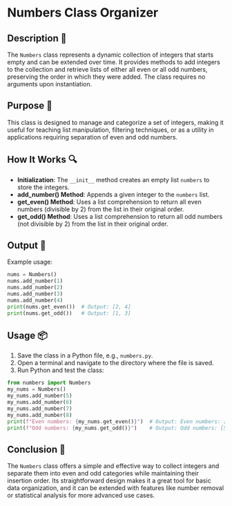 # Numbers Class Organizer

## Description 📝

The `Numbers` class represents a dynamic collection of integers that starts empty and can be extended over time.
It provides methods to add integers to the collection and retrieve lists of either all even or all odd numbers, preserving the order in which they were added.
The class requires no arguments upon instantiation.

## Purpose 🎯

This class is designed to manage and categorize a set of integers, making it useful for teaching list manipulation, filtering techniques, or as a utility in applications requiring separation of even and odd numbers.

## How It Works 🔍

-   **Initialization**: The `__init__` method creates an empty list `numbers` to store the integers.
-   **add_number() Method**: Appends a given integer to the `numbers` list.
-   **get_even() Method**: Uses a list comprehension to return all even numbers (divisible by 2) from the list in their original order.
-   **get_odd() Method**: Uses a list comprehension to return all odd numbers (not divisible by 2) from the list in their original order.

## Output 📜

Example usage:

```python
nums = Numbers()
nums.add_number(1)
nums.add_number(2)
nums.add_number(3)
nums.add_number(4)
print(nums.get_even())  # Output: [2, 4]
print(nums.get_odd())   # Output: [1, 3]
```

## Usage 📦

1. Save the class in a Python file, e.g., `numbers.py`.
2. Open a terminal and navigate to the directory where the file is saved.
3. Run Python and test the class:

```python
from numbers import Numbers
my_nums = Numbers()
my_nums.add_number(5)
my_nums.add_number(6)
my_nums.add_number(7)
my_nums.add_number(8)
print(f"Even numbers: {my_nums.get_even()}")  # Output: Even numbers: [6, 8]
print(f"Odd numbers: {my_nums.get_odd()}")    # Output: Odd numbers: [5, 7]
```

## Conclusion 🚀

The `Numbers` class offers a simple and effective way to collect integers and separate them into even and odd categories while maintaining their insertion order.
Its straightforward design makes it a great tool for basic data organization, and it can be extended with features like number removal or statistical analysis for more advanced use cases.
